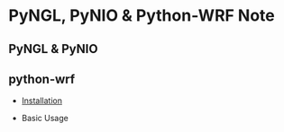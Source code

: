 # PyNGL, PyNIO & Python-WRF Note

## PyNGL & PyNIO

## python-wrf

- [Installation](Python-WRF/Installation.md)

- Basic Usage
